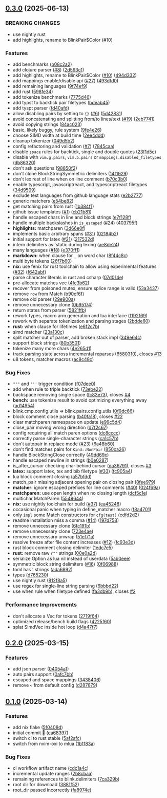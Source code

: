 ## [0.3.0](https://github.com/Saghen/blink.pairs/compare/v0.2.0...v0.3.0) (2025-06-13)

### BREAKING CHANGES

* use nightly rust
* add highlights, rename to BlinkPair$Color (#10)

### Features

* add benchmarks ([b08c2a2](https://github.com/Saghen/blink.pairs/commit/b08c2a27988c03c74778423c892804e659ac3568))
* add clojure parser ([#8](https://github.com/Saghen/blink.pairs/issues/8)) ([2d593c1](https://github.com/Saghen/blink.pairs/commit/2d593c1e9308483b592b4540f106e89af9d99691))
* add highlights, rename to BlinkPair$Color ([#10](https://github.com/Saghen/blink.pairs/issues/10)) ([494d332](https://github.com/Saghen/blink.pairs/commit/494d33274526e27c83e872de099bfb9dd6a9792e))
* add mappings enable/disable api ([#27](https://github.com/Saghen/blink.pairs/issues/27)) ([493dfd0](https://github.com/Saghen/blink.pairs/commit/493dfd0ddc50fe528865e0b718dffc219ca86f86))
* add remaining languages ([9f74ef9](https://github.com/Saghen/blink.pairs/commit/9f74ef9e99d88df1371149db0b4a7cd6c82f0002))
* add rust ([598fe34](https://github.com/Saghen/blink.pairs/commit/598fe3474f208cdfb67f9bf2d9e8a28d78833517))
* add tokenize benchmarks ([7775d46](https://github.com/Saghen/blink.pairs/commit/7775d46141670b18d6b8c4f54a96e2d040e178b5))
* add typst to backtick pair filetypes ([bdeab45](https://github.com/Saghen/blink.pairs/commit/bdeab4508fc3f91ae1383deb97da288a61168e07))
* add tyspt parser ([fd40afd](https://github.com/Saghen/blink.pairs/commit/fd40afd0914509ce6265c77bbaa9e6398ac10e10))
* allow disabling pairs by setting to `{}` ([#6](https://github.com/Saghen/blink.pairs/issues/6)) ([5d42831](https://github.com/Saghen/blink.pairs/commit/5d4283173ff785aff89b67f870ad722c023afd58))
* avoid concatenating and splitting from/to lines/text ([#19](https://github.com/Saghen/blink.pairs/issues/19)) ([2eb7741](https://github.com/Saghen/blink.pairs/commit/2eb7741166aa5e8753d17d175d6336185fc36e01))
* avoid copying strings ([84ac023](https://github.com/Saghen/blink.pairs/commit/84ac023e112c03be76d7aedcbf8bcd405308bb65))
* basic, likely buggy, rule system ([9fe4e26](https://github.com/Saghen/blink.pairs/commit/9fe4e2668dbf8f3982afe349b535adaacdfe11e1))
* choose SIMD width at build time ([2ee4ddd](https://github.com/Saghen/blink.pairs/commit/2ee4ddd04014e3756bf3b908da067d93a7cc6526))
* cleanup tokenizer ([049d5b2](https://github.com/Saghen/blink.pairs/commit/049d5b254525d7c3af7d4a1fd9ee72e9f4fdc9c6))
* config refactoring and validation ([#7](https://github.com/Saghen/blink.pairs/issues/7)) ([7845caa](https://github.com/Saghen/blink.pairs/commit/7845caace6e9c74706ee4a17e1a7ef1be7d045c6))
* disable `space` rules for backtick, single and double quotes ([23f1d5e](https://github.com/Saghen/blink.pairs/commit/23f1d5ee1594ca059585005dcd2544803d7c2986))
* disable with `vim.g.pairs`, `vim.b.pairs` or `mappings.disabled_filetypes` ([db86320](https://github.com/Saghen/blink.pairs/commit/db863207dd52c9ecec3852f4904cd4db21b496e7))
* don't ask questions ([98850f2](https://github.com/Saghen/blink.pairs/commit/98850f2f8cb45d71a87c1c9b8c7e69d4da4c3440))
* don't clone BlockStringSymmetric delimiters ([14f1929](https://github.com/Saghen/blink.pairs/commit/14f1929ec02522dfa4d5b616c76220b632e6fb2a))
* don't lex rest of line when on line comment ([b70c3b0](https://github.com/Saghen/blink.pairs/commit/b70c3b01241d6f491327b81df7c14daf8957ba15))
* enable typescript, javascriptreact, and typescriptreact filetypes ([34d9509](https://github.com/Saghen/blink.pairs/commit/34d950951850dc5d32001e05b65347b8d589fd6c))
* exclude test languages from github language stats ([e2b2777](https://github.com/Saghen/blink.pairs/commit/e2b277721a72e92e03506292727ca507b4429297))
* generic matchers ([e54be82](https://github.com/Saghen/blink.pairs/commit/e54be8262861ed7bb4707f110fc1fab221dbf27e))
* get matching pairs from rust ([1b384f1](https://github.com/Saghen/blink.pairs/commit/1b384f119533adedc952e4e96c7caa7600740b84))
* github issue templates ([#1](https://github.com/Saghen/blink.pairs/issues/1)) ([cb21b81](https://github.com/Saghen/blink.pairs/commit/cb21b810b78478e6c4f1810f83990af8ef1dcaff))
* handle escaped chars in line and block strings ([e7f128f](https://github.com/Saghen/blink.pairs/commit/e7f128fd2cb18a64c72a5fb3fa85af7e68ef91ca))
* handle multiple backslashes in `is_escaped` ([#24](https://github.com/Saghen/blink.pairs/issues/24)) ([403795f](https://github.com/Saghen/blink.pairs/commit/403795f549910d9bc83d20c91c415bdcb23e3c66))
* **highlights:** matchparen ([3d66e0f](https://github.com/Saghen/blink.pairs/commit/3d66e0f202df33bf54e20dc02f0613684452ad42))
* implements basic arbitrary spans ([#31](https://github.com/Saghen/blink.pairs/issues/31)) ([02184b2](https://github.com/Saghen/blink.pairs/commit/02184b26d7c4df25990564fa91be1eee2c528f63))
* initial support for latex ([#21](https://github.com/Saghen/blink.pairs/issues/21)) ([217532d](https://github.com/Saghen/blink.pairs/commit/217532daa3cdd869e2c838ff1d6808db1bb7b4db))
* intern delimiters as 'static during lexing ([ae8de24](https://github.com/Saghen/blink.pairs/commit/ae8de240908552c66427b8e6857676b873fa413a))
* many languages ([#18](https://github.com/Saghen/blink.pairs/issues/18)) ([e370ff1](https://github.com/Saghen/blink.pairs/commit/e370ff149b7fa21d82ebc634dae2c135eed20668))
* **markdown:** when clause for `_` on word char ([8f44c8c](https://github.com/Saghen/blink.pairs/commit/8f44c8ca4e17db7a2a7d066db7002b082b50c607))
* multi byte tokens ([26f7b60](https://github.com/Saghen/blink.pairs/commit/26f7b6052be8d67546450fa4f18d16931e6752d6))
* **nix:** use fenix for rust toolchain to allow using experimental features ([#32](https://github.com/Saghen/blink.pairs/issues/32)) ([f642abf](https://github.com/Saghen/blink.pairs/commit/f642abf190cb3c595b67934493d0ddffdfb957a8))
* parse character literals in rust and csharp ([07d014e](https://github.com/Saghen/blink.pairs/commit/07d014ec36b727ead8e44fdfeef72e64fa5bf7f1))
* pre-allocate matches vec ([4fc3b62](https://github.com/Saghen/blink.pairs/commit/4fc3b62d00a42cbefd9705e05f87a8cfe5934fbc))
* recover from poisoned mutex, ensure splice range is valid ([53a3437](https://github.com/Saghen/blink.pairs/commit/53a3437c3548283a97409455b57ef9ed0d79dea8))
* remove `row` from Match ([b90cf6f](https://github.com/Saghen/blink.pairs/commit/b90cf6f5d67a05ea24397c123415d33cfe396f80))
* remove old parser ([29e900a](https://github.com/Saghen/blink.pairs/commit/29e900a31348158ed6ec227dc803462fee715634))
* remove unnecessary clone ([0b95174](https://github.com/Saghen/blink.pairs/commit/0b95174eb857fbaae75ab8c0fe7c11a19b4ee5fa))
* return states from parser ([5821ffb](https://github.com/Saghen/blink.pairs/commit/5821ffb3036acada5c6f1383992f8bb4709258b2))
* rework types, macro arm generation and lua interface ([f192f69](https://github.com/Saghen/blink.pairs/commit/f192f69dbd28afb18ed9d8f0d9e1d23437332a4b))
* rework with separate tokenization and parsing stages ([2bdde60](https://github.com/Saghen/blink.pairs/commit/2bdde60d3df466424ed7f7ed1ccb880f52cf6627))
* **rust:** when clause for lifetimes ([e6f2c7b](https://github.com/Saghen/blink.pairs/commit/e6f2c7b84f7fb9650ccf750c7195413774c5ad2b))
* simd matcher ([23a130c](https://github.com/Saghen/blink.pairs/commit/23a130c2ad22a9ab1c0439db5dc03943eac111a4))
* split matcher out of parser, add broken stack impl ([349e64c](https://github.com/Saghen/blink.pairs/commit/349e64c861b92d82c83670212af8e84895164140))
* support block strings ([80b3501](https://github.com/Saghen/blink.pairs/commit/80b35016801efcf5e39201b15e395f0ef1f26d86))
* tokenize many more chars ([4e265d1](https://github.com/Saghen/blink.pairs/commit/4e265d116f160fa885a1a1d5e0a864c63cf8f508))
* track parsing state across incremental reparses ([6580310](https://github.com/Saghen/blink.pairs/commit/6580310f9a2241ce4e28531c309e29e9bfc331ad)), closes [#13](https://github.com/Saghen/blink.pairs/issues/13)
* u8 tokens, matcher macros ([ac8c48c](https://github.com/Saghen/blink.pairs/commit/ac8c48ce37ec8d1909db50c7b28bd07368a33c93))

### Bug Fixes

* `"""` and `'''` trigger condition ([f07dee0](https://github.com/Saghen/blink.pairs/commit/f07dee0174b21196ba328b4ad7a5bce331f7013e))
* add when rule to triple backtick ([73ebe22](https://github.com/Saghen/blink.pairs/commit/73ebe224fd8943aa604fd0b9cb6ca311f86fa9bf))
* backspace removing single space ([fc83e73](https://github.com/Saghen/blink.pairs/commit/fc83e732ffda037c07a7b585833c0e3c81818a04)), closes [#4](https://github.com/Saghen/blink.pairs/issues/4)
* **bench:** use tokenize result to avoid optimizing everything away ([ad14954](https://github.com/Saghen/blink.pairs/commit/ad14954da8849bfda2b08c2f791bca857ee2ed64))
* blink.cmp.config.utils => blink.pairs.config.utils ([0f9dc66](https://github.com/Saghen/blink.pairs/commit/0f9dc663e77bc9d2568caada95caad292fe2db51))
* block comment close parsing ([b40fa18](https://github.com/Saghen/blink.pairs/commit/b40fa1859a45fa55c62233a242fce00f83c30862)), closes [#22](https://github.com/Saghen/blink.pairs/issues/22)
* clear matchparen namespace on update ([e99c5d4](https://github.com/Saghen/blink.pairs/commit/e99c5d4e06946590cdbde77db5ef7008db90befa))
* close_pair moving wrong direction ([d7f2c67](https://github.com/Saghen/blink.pairs/commit/d7f2c67ca998c4c3fdf27f533cfb0d9c0a6343f3))
* config requiring all match paren options ([dc8cccc](https://github.com/Saghen/blink.pairs/commit/dc8cccc703bd9d9400b0f1b469bdbc831c48735f))
* correctly parse single-character strings ([ca1c57b](https://github.com/Saghen/blink.pairs/commit/ca1c57b78b6227a1a30ba8e66ae35f8c9d86b5b0))
* don't autopair in replace mode ([#23](https://github.com/Saghen/blink.pairs/issues/23)) ([6a48b60](https://github.com/Saghen/blink.pairs/commit/6a48b606b7e5d0598991b770e0bc7e388697ad9a))
* don't find matches pairs for `Kind::NonPair` ([850ca26](https://github.com/Saghen/blink.pairs/commit/850ca2613a4be15e2c7bea7d89f1366f0181af00))
* handle BlockStringClose correctly ([49dd69c](https://github.com/Saghen/blink.pairs/commit/49dd69c4673d34e9539c087d5b78c3cb4f5027d2))
* handle escaped newline in strings ([b0e0287](https://github.com/Saghen/blink.pairs/commit/b0e02870eb3e00a4364728cac4eea179f126a2b8))
* is_after_cursor checking char behind cursor ([da36791](https://github.com/Saghen/blink.pairs/commit/da36791a40bad5f1d730aee957bc78e406db07a3)), closes [#3](https://github.com/Saghen/blink.pairs/issues/3)
* **latex:** support latex, tex and bib filetype ([#33](https://github.com/Saghen/blink.pairs/issues/33)) ([fc905a4](https://github.com/Saghen/blink.pairs/commit/fc905a47a4b44b072c7f73c5a63ffb5574f671c5))
* lua block comment closing ([a57bfdd](https://github.com/Saghen/blink.pairs/commit/a57bfdd9522fab770c78709a86f99c90e210f87b))
* match_pair missing adjacent opening pair on closing pair ([8fee979](https://github.com/Saghen/blink.pairs/commit/8fee9792acf092e4aab19aa054a7d2e4b948aa70))
* **matcher:** ignore escaped prefixes for line comments ([#40](https://github.com/Saghen/blink.pairs/issues/40)) ([024f69a](https://github.com/Saghen/blink.pairs/commit/024f69affca6be7a3b4850495224faf0769b6f67))
* **matchparen:** use open length when no closing length ([dcf5c1e](https://github.com/Saghen/blink.pairs/commit/dcf5c1efdbbceae55fbb8f0fd63b9df9a8da75c3))
* multichar MatchParen ([5549644](https://github.com/Saghen/blink.pairs/commit/554964403213b13e69b6813689a25fa834923222))
* **nix:** use nightly toolchain for build ([#37](https://github.com/Saghen/blink.pairs/issues/37)) ([ea45248](https://github.com/Saghen/blink.pairs/commit/ea4524806fa32b5a1fa28861af8f158a2ca4412b))
* occasional panic when typing in define_matcher macro ([f8a4701](https://github.com/Saghen/blink.pairs/commit/f8a4701e448dae715a24e570770abcbe25cdd0e8))
* only `impl` some Match constructors for `cfg(test)` ([cdfd2d2](https://github.com/Saghen/blink.pairs/commit/cdfd2d21f2c673c9cf01b77eef423b334df9e8fa))
* readme installation miss a comma ([#14](https://github.com/Saghen/blink.pairs/issues/14)) ([197d758](https://github.com/Saghen/blink.pairs/commit/197d7584a72500de537388ea684ad806fc5130a0))
* remove unnecessary clone ([6fc191b](https://github.com/Saghen/blink.pairs/commit/6fc191b76dc7a30a657d89196b98f280ffd35958))
* remove unnecessary clone ([723e4ae](https://github.com/Saghen/blink.pairs/commit/723e4aedcd25684de040ea87fe4bbef939326ecf))
* remove unnecessary unwrap ([51ef71a](https://github.com/Saghen/blink.pairs/commit/51ef71a4157cd29823a8ba592f98fc13e96ba817))
* resolve freeze after file content increases ([#12](https://github.com/Saghen/blink.pairs/issues/12)) ([fc93e3d](https://github.com/Saghen/blink.pairs/commit/fc93e3d4d736d666c09d09108b3b853af1817aea))
* rust block comment closing delimiter ([1edc7e5](https://github.com/Saghen/blink.pairs/commit/1edc7e5e25660227701a0fa827b8a1583853c08a))
* **rust:** remove raw `r""` strings ([00e0a2d](https://github.com/Saghen/blink.pairs/commit/00e0a2d939513faccbada2b062fb0cb277af7da5))
* serialize Option as lua nil instead of userdata ([5ab0eee](https://github.com/Saghen/blink.pairs/commit/5ab0eee3d62c593d8b7f68fc9550a3b163598a98))
* symmetric block string delimiters ([#16](https://github.com/Saghen/blink.pairs/issues/16)) ([0f06988](https://github.com/Saghen/blink.pairs/commit/0f069883e4a4a6bc5cdd8a29a67ca88a9b8014e4))
* toml has ' strings ([ada6892](https://github.com/Saghen/blink.pairs/commit/ada689258a49992975faa307312cbd13488a941c))
* types ([d765230](https://github.com/Saghen/blink.pairs/commit/d76523095c8311c10de270557c881ec175ed1922))
* use nightly rust ([812f8a5](https://github.com/Saghen/blink.pairs/commit/812f8a526b899392522ec29c7e504b3b7488e562))
* use regex for single-line string parsing ([6bbbd22](https://github.com/Saghen/blink.pairs/commit/6bbbd227a025d04cbbc82df234cde93db3f704e4))
* use when rule when filetype defined ([fa3db9b](https://github.com/Saghen/blink.pairs/commit/fa3db9b788a8691f686881d301c40aa1abf8812c)), closes [#2](https://github.com/Saghen/blink.pairs/issues/2)

### Performance Improvements

* don't allocate a Vec for tokens ([2719f64](https://github.com/Saghen/blink.pairs/commit/2719f64df602a11f87ea94e8e5b0193b3c7ebc8b))
* optimized release/bench build flags ([4225f60](https://github.com/Saghen/blink.pairs/commit/4225f60642da74a3880f15354f4ba0546a053c04))
* splat SimdVec inside hot loop ([d4a47f7](https://github.com/Saghen/blink.pairs/commit/d4a47f714821ac442af0631c5242c64e6da430e8))

## [0.2.0](https://github.com/Saghen/blink.pairs/compare/v0.1.0...v0.2.0) (2025-03-15)

### Features

* add json parser ([04054a1](https://github.com/Saghen/blink.pairs/commit/04054a12444eb6605467c50f4ae21315bbc8b407))
* auto pairs support ([0afc7bb](https://github.com/Saghen/blink.pairs/commit/0afc7bb0f756a93dc65647634a2202652a46a5e2))
* escaped and space mappings ([3438406](https://github.com/Saghen/blink.pairs/commit/3438406fc1cfb9a3ada5c46b1c408faf49e9e29c))
* remove `<` from default config ([d287879](https://github.com/Saghen/blink.pairs/commit/d287879f4763a5e04391088e5d7266b949277c25))

## [0.1.0](https://github.com/Saghen/blink.pairs/compare/ea6839761ae64eecebe191363760812bb9a31824...v0.1.0) (2025-03-14)

### Features

* add nix flake ([5f0408d](https://github.com/Saghen/blink.pairs/commit/5f0408d7ca9fc6aff9089b2ec74d34d35c129557))
* initial commit :crab: ([ea68397](https://github.com/Saghen/blink.pairs/commit/ea6839761ae64eecebe191363760812bb9a31824))
* switch ci to rust stable ([5af2afc](https://github.com/Saghen/blink.pairs/commit/5af2afc1282e687ffd50485b58fe6dc718ac26f0))
* switch from nvim-oxi to mlua ([1b1183a](https://github.com/Saghen/blink.pairs/commit/1b1183ad661b4379f5d89c6b4ab1339a8cfc1bb1))

### Bug Fixes

* ci workflow artifact name ([cdc1a4c](https://github.com/Saghen/blink.pairs/commit/cdc1a4c56e2940624a9581722fcbf5d7c5995079))
* incremental update ranges ([2b8cbaa](https://github.com/Saghen/blink.pairs/commit/2b8cbaa40755966b64eaaf1d4e1487bc7e0140fe))
* remaining references to blink.delimiters ([7ca329b](https://github.com/Saghen/blink.pairs/commit/7ca329bf9a99fc35437975ab1515f81d82086fc2))
* root dir for download ([3881f52](https://github.com/Saghen/blink.pairs/commit/3881f5235c1f1c4d66c6acea1c46cea66c7b874a))
* root_dir passed incorrectly ([fa8974e](https://github.com/Saghen/blink.pairs/commit/fa8974e771f62e52884ccdfe1c5d5ecaacf2e72b))
